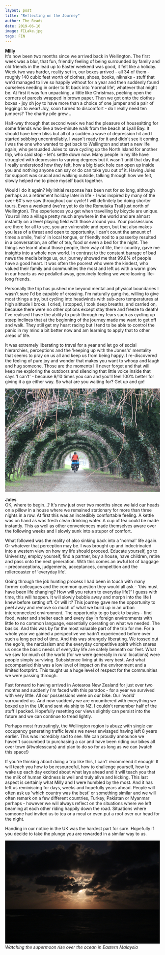 ```yaml
---
layout: post
title: "Reflecting on the Journey"
author: The Reads
date: 2019-06-16
image: FILake.jpg 
tags: FIN   
---
```


**Milly**  
It's now been two months since we arrived back in Wellington. The first week was a blur, that fun, friendly feeling of being surrounded by family and old friends in the lead up to Easter weekend was good, it felt like a holiday. Week two was harder, reality set in, our boxes arrived - all 34 of them - roughly 140 cubic feet worth of clothes, shoes, books, niknaks - stuff that we'd managed to live so happily without for a year and then suddenly found ourselves needing in order to fit back into 'normal life', whatever that might be. At first it was fun unpacking, a little like Christmas, peeking open the corners of parcels wrapped in brown paper. Then we got onto the clothes boxes - joy oh joy to have more than a choice of one jumper and a pair of leggings to wear! Joy, soon turned to discomfort - do I really need ten jumpers? The charity pile grew...

Half-way through that second week we had the pleasure of housesitting for some friends who live a two-minute walk from the beach at Lyall Bay. It should have been bliss but all of a sudden a wave of depression hit and I started sobbing uncontrollably. I wasn't ready for it and didn't see it coming. I was the one who wanted to get back to Wellington and start a new life again, who persuaded Jules to save cycling up the North Island for another trip, who said stop - let's settle down now. Many people in my life have struggled with depression to varying degrees but it wasn't until that day that I really understood how they felt, how a big black hole can open up inside you and nothing anyone can say or do can take you out of it. Having Jules for support was crucial and walking outside, talking through how we felt, slowly helped me to piece myself back together. 

Would I do it again? My initial response has been not for so long, although perhaps as a retirement holiday later in life - I was inspired by many of the over-60's we saw throughout our cycle! I will definitely be doing shorter tours. Even a weekend (we're yet to do the Remutaka Trail just north of Wellington). The experiences you get when travelling by bicycle are unique. You roll into a village pretty much anywhere in the world and are almost instantly on a level playing field with those around you. Your possessions are there for all to see, you are vulnerable and open, but that also makes you less of a threat and open to opportunity. I can't count the amount of times a smile, 'hello' in local tongue, or friendly nod to a passerby resulted in a conversation, an offer of tea, food or even a bed for the night. The things we learnt about those people, their way of life, their country, gave me insights into a whole new world. In contrast to the constant barrage of bad news the media brings us, our journey showed me that 99.8% of people have a good heart. It was often the poorest who were the kindest, who valued their family and communities the most and left us with a warm glow in our hearts as we pedalled away, genuinely feeling we were leaving life-long friends.

Personally the trip has pushed me beyond mental and physical boundaries I wasn't sure I'd be capable of crossing. I'm naturally gung-ho, willing to give most things a try, but cycling into headwinds with sub-zero temperatures at high altitude I broke. I cried, I stopped, I took deep breaths, and carried on, because there were no other options except stay there and freeze to death! I've realised I have the ability to push through my fears such as cycling up steep inclines that at the beginning of the journey made me want to get off and walk. They still get my heart racing but I tend to be able to control the panic in my mind a bit better now and am learning to apply that to other areas of life. 

It was extremely liberating to travel for a year and let go of social hierarchies, perceptions and the 'keeping up with the Jones's' mentality that seems to pray on us all and keep us from being happy. I re-discovered the feeling of pure joy and wonder that makes you want to whoop and laugh and hug someone. Those are the moments I'll never forget and that will keep me exploring the outdoors and silencing that little voice inside that says 'I can't' - because 9/10 times you can and you'll feel 100% better for giving it a go either way. So what are you waiting for? Get up and go!

![FITunnel](assets/img/FITunnel.jpg) 


**Jules**    
OK, where to begin...? It's now just over two months since we laid our heads on a pillow in a house where we remained stationary for more than three nights in a row. At first this was an incredibly comfortable feeling. A kettle was on hand as was fresh clean drinking water. A cup of tea could be made instantly. This as well as other conveniences made themselves aware over the following weeks and I slowly sunk into a stupor of comfort. 

What followed was the reality of also sinking back into a 'normal' life again. Or whatever that perception may be. I was brought up and indoctrinated into a western view on how my life should proceed. Educate yourself, go to Univeristy, employ yourself, find a partner, buy a house, have children, retire and pass onto the next generation. With this comes an awful lot of baggage - preconceptions, judgements, acceptances, competition and the rollercoaster of 'everyday life'. 

Going through the job hunting process I had been in touch with many former colleagues and the common question they would all ask - 'this must have been life changing? How will you return to everyday life?' I guess with time, this will happen. It will slowly bubble away and morph into the life I knew before setting off. Or will it? This journey gave me the opportunity to peel away and remove so much of what we build up in an urban interconnected environment. The opportunity to go back to basics - find food, water and shelter each and every day in foreign environments with little to no common language, essentially operating on what we needed. The basics. And this was by far the most valuable part of the trip for me. For a whole year we gained a perspective we hadn't experienced before over such a long period of time. And this was strangely liberating. We tossed out the ego's, the narcissism and the everyday competitive spirit which snares us once the basic needs of everyday life are safely beneath our feet. What we saw for much of the world (for we were generally in rural locations) were people simply surviving. Subsistence living at its very best. And what accompanied this was a low level of impact on the environment and a limited footprint. This taught us a huge level of respect for the communities we were passing through.

Fast forward to having arrived in Aotearoa New Zealand for just over two months and suddenly I'm faced with this paradox - for a year we survived with very little. All our possessions were on our bike. Our 'world' surrounded us. And now suddenly we are encumbered with everything we boxed up in the UK and sent via ship to NZ. I couldn't remember half of the stuff I packed. Hopefully resetting our views slightly can persist into the future and we can continue to tread lightly.

Perhaps most frustratingly, the Wellington region is abuzz with single car occupancy generating traffic levels we never envisaged having left 8 years earlier. This was incredibly sad to see. We can proudly announce we haven't succumbed to purchasing a car and have been riding our bikes all over town (#twolesscars) and plan to do so for as long as we can (watch this space!)

If you're thinking about doing a trip like this, I can't recommend it enough! It will teach you how to be resourceful, how to challenge yourself, how to wake up each day excited about what lays ahead and it will teach you that the milk of human kindness is well and truly alive and kicking. This last aspect is certainly what Milly and I were humbled by the most. And it has left us reminiscing for days, weeks and hopefully years ahead. People will often ask us 'which country was the best' or something similar and we will often remark on a few different countries, Turkey, Pakistan or Myanmar perhaps - however we will always reflect on the situations where we left beaming at each other riding happily down the road. Situations where someone had invited us to tea or a meal or even put a roof over our head for the night.

Handing in our notice in the UK was the hardest part for sure. Hopefully if you decide to take the plunge you are rewarded in a similar way to us.

![FISupermoon](assets/img/FISupermoon.jpg) *Watching the supermoon rise over the ocean in Eastern Malaysia*
